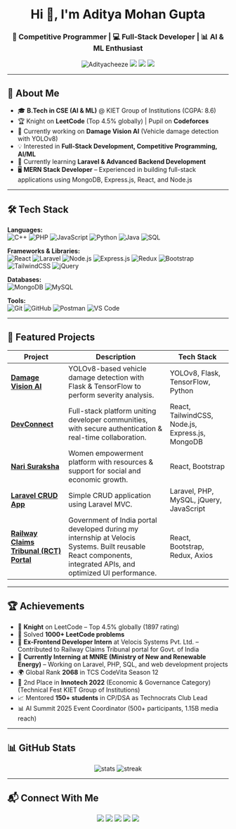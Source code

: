 <!-- Profile Header -->
<h1 align="center">Hi 👋, I'm Aditya Mohan Gupta</h1>
<h3 align="center">🚀 Competitive Programmer | 💻 Full-Stack Developer | 📊 AI & ML Enthusiast</h3>

<p align="center">
  <img src="https://komarev.com/ghpvc/?username=Adityacheeze&label=Profile%20views&color=0e75b6&style=flat" alt="Adityacheeze" /> 
  <a href="https://leetcode.com/adityacheeze/"><img src="https://img.shields.io/badge/LeetCode-Profile-orange?logo=leetcode" /></a>
  <a href="https://codeforces.com/profile/adityacheeze"><img src="https://img.shields.io/badge/Codeforces-Profile-blue?logo=codeforces" /></a>
  <a href="https://www.linkedin.com/in/aditya-mohan-gupta-a116b6256"><img src="https://img.shields.io/badge/LinkedIn-Profile-blue?logo=linkedin" /></a>
</p>

---

## 🚀 About Me
- 🎓 **B.Tech in CSE (AI & ML)** @ KIET Group of Institutions (CGPA: 8.6)  
- 🏆 Knight on **LeetCode** (Top 4.5% globally) | Pupil on **Codeforces**  
- 🔭 Currently working on **Damage Vision AI** (Vehicle damage detection with YOLOv8)  
- 💡 Interested in **Full-Stack Development, Competitive Programming, AI/ML**  
- 🌱 Currently learning **Laravel & Advanced Backend Development**  
- 🖥️ **MERN Stack Developer** – Experienced in building full-stack applications using MongoDB, Express.js, React, and Node.js  

---

## 🛠 Tech Stack

**Languages:**  
![C++](https://img.shields.io/badge/C++-00599C?style=for-the-badge&logo=c%2b%2b&logoColor=white) 
![PHP](https://img.shields.io/badge/PHP-777BB4?style=for-the-badge&logo=php&logoColor=white)
![JavaScript](https://img.shields.io/badge/JavaScript-F7E017?style=for-the-badge&logo=javascript&logoColor=black) 
![Python](https://img.shields.io/badge/Python-3776AB?style=for-the-badge&logo=python&logoColor=white)
![Java](https://img.shields.io/badge/Java-ED8B00?style=for-the-badge&logo=java&logoColor=white)
![SQL](https://img.shields.io/badge/SQL-003B57?style=for-the-badge&logo=database&logoColor=white)

**Frameworks & Libraries:**  
![React](https://img.shields.io/badge/React-20232A?style=for-the-badge&logo=react&logoColor=61DAFB) 
![Laravel](https://img.shields.io/badge/Laravel-FF2D20?style=for-the-badge&logo=laravel&logoColor=white)
![Node.js](https://img.shields.io/badge/Node.js-339933?style=for-the-badge&logo=node.js&logoColor=white) 
![Express.js](https://img.shields.io/badge/Express.js-000000?style=for-the-badge&logo=express&logoColor=white) 
![Redux](https://img.shields.io/badge/Redux-593D88?style=for-the-badge&logo=redux&logoColor=white) 
![Bootstrap](https://img.shields.io/badge/Bootstrap-7952B3?style=for-the-badge&logo=bootstrap&logoColor=white) 
![TailwindCSS](https://img.shields.io/badge/Tailwind_CSS-38B2AC?style=for-the-badge&logo=tailwind-css&logoColor=white) 
![jQuery](https://img.shields.io/badge/jQuery-0769AD?style=for-the-badge&logo=jquery&logoColor=white) 

**Databases:**  
![MongoDB](https://img.shields.io/badge/MongoDB-4EA94B?style=for-the-badge&logo=mongodb&logoColor=white) 
![MySQL](https://img.shields.io/badge/MySQL-005C84?style=for-the-badge&logo=mysql&logoColor=white)

**Tools:**  
![Git](https://img.shields.io/badge/Git-F05033?style=for-the-badge&logo=git&logoColor=white) 
![GitHub](https://img.shields.io/badge/GitHub-181717?style=for-the-badge&logo=github&logoColor=white) 
![Postman](https://img.shields.io/badge/Postman-FF6C37?style=for-the-badge&logo=postman&logoColor=white) 
![VS Code](https://img.shields.io/badge/VS%20Code-007ACC?style=for-the-badge&logo=visual-studio-code&logoColor=white) 

---

## 📌 Featured Projects

| Project | Description | Tech Stack |
|---------|-------------|------------|
| [**Damage Vision AI**](https://github.com/Adityacheeze/Major_Project_Final) | YOLOv8-based vehicle damage detection with Flask & TensorFlow to perform severity analysis. | YOLOv8, Flask, TensorFlow, Python |
| [**DevConnect**](https://github.com/Adityacheeze/DevConnect) | Full-stack platform uniting developer communities, with secure authentication & real-time collaboration. | React, TailwindCSS, Node.js, Express.js, MongoDB |
| [**Nari Suraksha**](https://github.com/Adityacheeze/Nari_Suraksha) | Women empowerment platform with resources & support for social and economic growth. | React, Bootstrap |
| [**Laravel CRUD App**](https://github.com/Adityacheeze/laravel-CRUD-app) | Simple CRUD application using Laravel MVC. | Laravel, PHP, MySQL, jQuery, JavaScript |
| [**Railway Claims Tribunal (RCT) Portal**](https://github.com/Adityacheeze/Project_RCT_V3) | Government of India portal developed during my internship at Velocis Systems. Built reusable React components, integrated APIs, and optimized UI performance. | React, Bootstrap, Redux, Axios |

---

## 🏆 Achievements

- 🥇 **Knight** on LeetCode – Top 4.5% globally (1897 rating)  
- 🎯 Solved **1000+ LeetCode problems**  
- 💼 **Ex-Frontend Developer Intern** at Velocis Systems Pvt. Ltd. – Contributed to Railway Claims Tribunal portal for Govt. of India  
- 💼 **Currently Interning at MNRE (Ministry of New and Renewable Energy)** – Working on Laravel, PHP, SQL, and web development projects  
- 🌍 Global Rank **2068** in TCS CodeVita Season 12  
- 🏅 2nd Place in **Innotech 2022** (Economic & Governance Category) (Technical Fest KIET Group of Institutions)
- 📈 Mentored **150+ students** in CP/DSA as Technocrats Club Lead  
- 📊 AI Summit 2025 Event Coordinator (500+ participants, 1.15B media reach)  

---

## 📊 GitHub Stats

<p align="center">
  <img src="https://github-readme-stats.vercel.app/api?username=Adityacheeze&show_icons=true&theme=tokyonight" alt="stats"/>
  <img src="https://github-readme-streak-stats.herokuapp.com/?user=Adityacheeze&theme=tokyonight" alt="streak"/>
</p>

---

## 📬 Connect With Me

<p align="center">
  <a href="https://www.linkedin.com/in/aditya-mohan-gupta-a116b6256"><img src="https://img.shields.io/badge/-Aditya%20Mohan%20Gupta-blue?style=flat-square&logo=Linkedin&logoColor=white"/></a>
  <a href="mailto:developer.aditya24@gmail.com"><img src="https://img.shields.io/badge/-developer.aditya24%40gmail.com-red?style=flat-square&logo=Gmail&logoColor=white"/></a>
  <a href="https://leetcode.com/adityacheeze/"><img src="https://img.shields.io/badge/-LeetCode-orange?style=flat-square&logo=LeetCode&logoColor=white"/></a>
  <a href="https://codeforces.com/profile/adityacheeze"><img src="https://img.shields.io/badge/-Codeforces-blue?style=flat-square&logo=Codeforces&logoColor=white"/></a>
  <a href="https://github.com/Adityacheeze"><img src="https://img.shields.io/badge/-GitHub-black?style=flat-square&logo=GitHub&logoColor=white"/></a>
</p>
